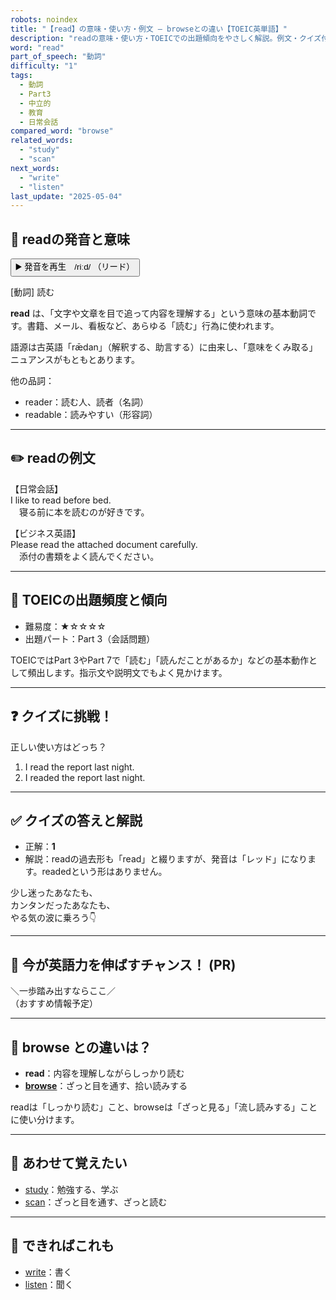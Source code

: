 ```yaml
---
robots: noindex
title: "【read】の意味・使い方・例文 ― browseとの違い【TOEIC英単語】"
description: "readの意味・使い方・TOEICでの出題傾向をやさしく解説。例文・クイズ付きでbrowseとの違いもわかりやすく学べます。"
word: "read"
part_of_speech: "動詞"
difficulty: "1"
tags:
  - 動詞
  - Part3
  - 中立的
  - 教育
  - 日常会話
compared_word: "browse"
related_words:
  - "study"
  - "scan"
next_words:
  - "write"
  - "listen"
last_update: "2025-05-04"
---
```


## 🔰 readの発音と意味

<button class="play-audio" onclick="playTTS('read')">
  <span class="play-audio-main">
    ▶️ 発音を再生　/riːd/
  </span>
  <span class="play-audio-sub">
    （リード）
  </span>
</button>

[動詞] 読む

**read** は、「文字や文章を目で追って内容を理解する」という意味の基本動詞です。書籍、メール、看板など、あらゆる「読む」行為に使われます。

語源は古英語「rǣdan」（解釈する、助言する）に由来し、「意味をくみ取る」ニュアンスがもともとあります。

他の品詞：  
- reader：読む人、読者（名詞）
- readable：読みやすい（形容詞）

---

## ✏️ readの例文

【日常会話】  
I like to read before bed.  
　寝る前に本を読むのが好きです。

【ビジネス英語】  
Please read the attached document carefully.  
　添付の書類をよく読んでください。

---

## 🎯 TOEICの出題頻度と傾向

- 難易度：★☆☆☆☆
- 出題パート：Part 3（会話問題）

TOEICではPart 3やPart 7で「読む」「読んだことがあるか」などの基本動作として頻出します。指示文や説明文でもよく見かけます。

---

## ❓ クイズに挑戦！

正しい使い方はどっち？

1. I read the report last night.  
2. I readed the report last night.

---

## ✅ クイズの答えと解説

- 正解：**1**
- 解説：readの過去形も「read」と綴りますが、発音は「レッド」になります。readedという形はありません。

少し迷ったあなたも、  
カンタンだったあなたも、  
やる気の波に乗ろう👇️

---

## 🚀 今が英語力を伸ばすチャンス！ (PR)

<div class="info-center">
＼一歩踏み出すならここ／<br>  
（おすすめ情報予定）
</div>

---

## 🤔  browse との違いは？

- **read**：内容を理解しながらしっかり読む
- **[browse](/word/browse/)**：ざっと目を通す、拾い読みする

readは「しっかり読む」こと、browseは「ざっと見る」「流し読みする」ことに使い分けます。

---

## 🧩 あわせて覚えたい

- [study](/word/study/)：勉強する、学ぶ
- [scan](/word/scan/)：ざっと目を通す、ざっと読む

---

## 📖 できればこれも

- [write](/word/write/)：書く
- [listen](/word/listen/)：聞く

<!-- cvid: aid37_bid20 -->
